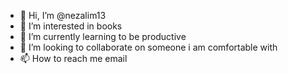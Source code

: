 - 👋 Hi, I’m @nezalim13
- 👀 I’m interested in books
- 🌱 I’m currently learning to be productive
- 💞️ I’m looking to collaborate on someone i am comfortable with
- 📫 How to reach me email

<!---
nezalim13/nezalim13 is a ✨ special ✨ repository because its `README.md` (this file) appears on your GitHub profile.
You can click the Preview link to take a look at your changes.
--->
